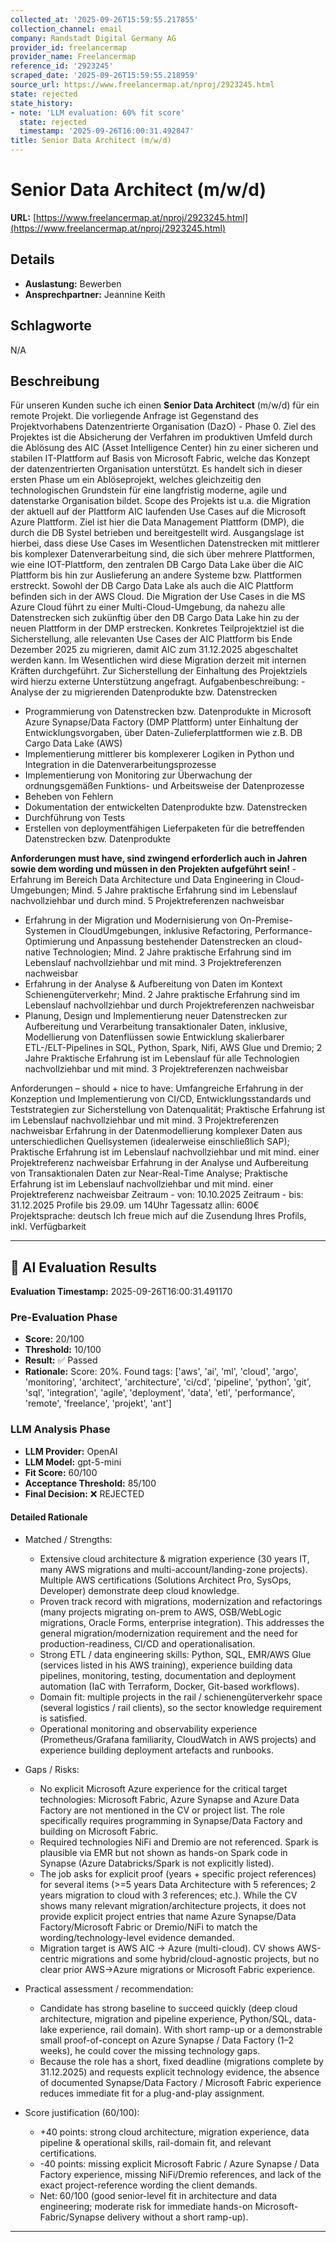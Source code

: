 ```yaml
---
collected_at: '2025-09-26T15:59:55.217855'
collection_channel: email
company: Randstadt Digital Germany AG
provider_id: freelancermap
provider_name: Freelancermap
reference_id: '2923245'
scraped_date: '2025-09-26T15:59:55.218959'
source_url: https://www.freelancermap.at/nproj/2923245.html
state: rejected
state_history:
- note: 'LLM evaluation: 60% fit score'
  state: rejected
  timestamp: '2025-09-26T16:00:31.492847'
title: Senior Data Architect (m/w/d)
---
```




# Senior Data Architect (m/w/d)
**URL:** [https://www.freelancermap.at/nproj/2923245.html](https://www.freelancermap.at/nproj/2923245.html)
## Details
- **Auslastung:** Bewerben
- **Ansprechpartner:** Jeannine Keith

## Schlagworte
N/A

## Beschreibung
Für unseren Kunden suche ich einen **Senior Data Architect** (m/w/d) für ein remote Projekt. 
 Die vorliegende Anfrage ist Gegenstand des Projektvorhabens Datenzentrierte Organisation (DazO) - Phase 0. Ziel des Projektes ist die Absicherung der Verfahren im produktiven Umfeld durch die Ablösung des AIC (Asset Intelligence Center) hin zu einer sicheren und stabilen IT-Plattform auf Basis von Microsoft Fabric, welche das Konzept der datenzentrierten Organisation unterstützt. Es handelt sich in dieser ersten Phase um ein Ablöseprojekt, welches gleichzeitig den technologischen Grundstein für eine langfristig moderne, agile und datenstarke Organisation bildet. 
 Scope des Projekts ist u.a. die Migration der aktuell auf der Plattform AIC laufenden Use Cases auf die Microsoft Azure Plattform. Ziel ist hier die Data Management Plattform (DMP), die durch die DB Systel betrieben und bereitgestellt wird. Ausgangslage ist hierbei, dass diese Use Cases im Wesentlichen Datenstrecken mit mittlerer bis komplexer Datenverarbeitung sind, die sich über mehrere Plattformen, wie eine IOT-Plattform, den zentralen DB Cargo Data Lake über die AIC Plattform bis hin zur Auslieferung an andere Systeme bzw. Plattformen erstreckt. Sowohl der DB Cargo Data Lake als auch die AIC Plattform befinden sich in der AWS Cloud. Die Migration der Use Cases in die MS Azure Cloud führt zu einer Multi-Cloud-Umgebung, da nahezu alle Datenstrecken sich zukünftig über den DB Cargo Data Lake hin zu der neuen Plattform in der DMP erstrecken. Konkretes Teilprojektziel ist die Sicherstellung, alle relevanten Use Cases der AIC Plattform bis Ende Dezember 2025 zu migrieren, damit AIC zum 31.12.2025 abgeschaltet werden kann. Im Wesentlichen wird diese Migration derzeit mit internen Kräften durchgeführt. Zur Sicherstellung der Einhaltung des Projektziels wird hierzu externe Unterstützung angefragt. 
 Aufgabenbeschreibung: - Analyse der zu migrierenden Datenprodukte bzw. Datenstrecken
- Programmierung von Datenstrecken bzw. Datenprodukte in Microsoft Azure Synapse/Data Factory (DMP Plattform) unter Einhaltung der Entwicklungsvorgaben, über Daten-Zulieferplattformen wie z.B. DB Cargo Data Lake (AWS)
- Implementierung mittlerer bis komplexerer Logiken in Python und Integration in die Datenverarbeitungsprozesse
- Implementierung von Monitoring zur Überwachung der ordnungsgemäßen Funktions- und Arbeitsweise der Datenprozesse
- Beheben von Fehlern
- Dokumentation der entwickelten Datenprodukte bzw. Datenstrecken
- Durchführung von Tests
- Erstellen von deploymentfähigen Lieferpaketen für die betreffenden Datenstrecken bzw. Datenprodukte
 
 **Anforderungen must have, sind zwingend erforderlich auch in Jahren sowie dem wording und müssen in den Projekten aufgeführt sein!** - Erfahrung im Bereich Data Architecture und Data Engineering in Cloud-Umgebungen; Mind. 5 Jahre praktische Erfahrung sind im Lebenslauf nachvollziehbar und durch mind. 5 Projektreferenzen nachweisbar
- Erfahrung in der Migration und Modernisierung von On-Premise-Systemen in CloudUmgebungen, inklusive Refactoring, Performance-Optimierung und Anpassung bestehender Datenstrecken an cloud-native Technologien; Mind. 2 Jahre praktische Erfahrung sind im Lebenslauf nachvollziehbar und mit mind. 3 Projektreferenzen nachweisbar
- Erfahrung in der Analyse & Aufbereitung von Daten im Kontext Schienengüterverkehr; Mind. 2 Jahre praktische Erfahrung sind im Lebenslauf nachvollziehbar und durch Projektreferenzen nachweisbar
- Planung, Design und Implementierung neuer Datenstrecken zur Aufbereitung und Verarbeitung transaktionaler Daten, inklusive, Modellierung von Datenflüssen sowie Entwicklung skalierbarer ETL-/ELT-Pipelines in SQL, Python, Spark, Nifi, AWS Glue und Dremio; 2 Jahre Praktische Erfahrung ist im Lebenslauf für alle Technologien nachvollziehbar und mit mind. 3 Projektreferenzen nachweisbar
 
 Anforderungen – should + nice to have: Umfangreiche Erfahrung in der Konzeption und Implementierung von CI/CD, Entwicklungsstandards und Teststrategien zur Sicherstellung von Datenqualität; Praktische Erfahrung ist im Lebenslauf nachvollziehbar und mit mind. 3 Projektreferenzen nachweisbar Erfahrung in der Datenmodellierung komplexer Daten aus unterschiedlichen Quellsystemen (idealerweise einschließlich SAP); Praktische Erfahrung ist im Lebenslauf nachvollziehbar und mit mind. einer Projektreferenz nachweisbar Erfahrung in der Analyse und Aufbereitung von Transaktionalen Daten zur Near-Real-Time Analyse; Praktische Erfahrung ist im Lebenslauf nachvollziehbar und mit mind. einer Projektreferenz nachweisbar 
 Zeitraum - von: 10.10.2025 Zeitraum - bis: 31.12.2025 Profile bis 29.09. um 14Uhr Tagessatz allin: 600€ Projektsprache: deutsch Ich freue mich auf die Zusendung Ihres Profils, inkl. Verfügbarkeit

---

## 🤖 AI Evaluation Results

**Evaluation Timestamp:** 2025-09-26T16:00:31.491170

### Pre-Evaluation Phase
- **Score:** 20/100
- **Threshold:** 10/100
- **Result:** ✅ Passed
- **Rationale:** Score: 20%. Found tags: ['aws', 'ai', 'ml', 'cloud', 'argo', 'monitoring', 'architect', 'architecture', 'ci/cd', 'pipeline', 'python', 'git', 'sql', 'integration', 'agile', 'deployment', 'data', 'etl', 'performance', 'remote', 'freelance', 'projekt', 'ant']

### LLM Analysis Phase
- **LLM Provider:** OpenAI
- **LLM Model:** gpt-5-mini
- **Fit Score:** 60/100
- **Acceptance Threshold:** 85/100
- **Final Decision:** ❌ REJECTED

#### Detailed Rationale
- Matched / Strengths:
  - Extensive cloud architecture & migration experience (30 years IT, many AWS migrations and multi-account/landing-zone projects). Multiple AWS certifications (Solutions Architect Pro, SysOps, Developer) demonstrate deep cloud knowledge.
  - Proven track record with migrations, modernization and refactorings (many projects migrating on-prem to AWS, OSB/WebLogic migrations, Oracle Forms, enterprise integration). This addresses the general migration/modernization requirement and the need for production-readiness, CI/CD and operationalisation.
  - Strong ETL / data engineering skills: Python, SQL, EMR/AWS Glue (services listed in his AWS training), experience building data pipelines, monitoring, testing, documentation and deployment automation (IaC with Terraform, Docker, Git-based workflows).
  - Domain fit: multiple projects in the rail / schienengüterverkehr space (several logistics / rail clients), so the sector knowledge requirement is satisfied.
  - Operational monitoring and observability experience (Prometheus/Grafana familiarity, CloudWatch in AWS projects) and experience building deployment artefacts and runbooks.

- Gaps / Risks:
  - No explicit Microsoft Azure experience for the critical target technologies: Microsoft Fabric, Azure Synapse and Azure Data Factory are not mentioned in the CV or project list. The role specifically requires programming in Synapse/Data Factory and building on Microsoft Fabric.
  - Required technologies NiFi and Dremio are not referenced. Spark is plausible via EMR but not shown as hands-on Spark code in Synapse (Azure Databricks/Spark is not explicitly listed).
  - The job asks for explicit proof (years + specific project references) for several items (>=5 years Data Architecture with 5 references; 2 years migration to cloud with 3 references; etc.). While the CV shows many relevant migration/architecture projects, it does not provide explicit project entries that name Azure Synapse/Data Factory/Microsoft Fabric or Dremio/NiFi to match the wording/technology-level evidence demanded.
  - Migration target is AWS AIC -> Azure (multi-cloud). CV shows AWS-centric migrations and some hybrid/cloud-agnostic projects, but no clear prior AWS->Azure migrations or Microsoft Fabric experience.

- Practical assessment / recommendation:
  - Candidate has strong baseline to succeed quickly (deep cloud architecture, migration and pipeline experience, Python/SQL, data-lake experience, rail domain). With short ramp-up or a demonstrable small proof-of-concept on Azure Synapse / Data Factory (1–2 weeks), he could cover the missing technology gaps.
  - Because the role has a short, fixed deadline (migrations complete by 31.12.2025) and requests explicit technology evidence, the absence of documented Synapse/Data Factory / Microsoft Fabric experience reduces immediate fit for a plug-and-play assignment.

- Score justification (60/100):
  - +40 points: strong cloud architecture, migration experience, data pipeline & operational skills, rail-domain fit, and relevant certifications.
  - -40 points: missing explicit Microsoft Fabric / Azure Synapse / Data Factory experience, missing NiFi/Dremio references, and lack of the exact project-reference wording the client demands.
  - Net: 60/100 (good senior-level fit in architecture and data engineering; moderate risk for immediate hands-on Microsoft-Fabric/Synapse delivery without a short ramp-up).

---
